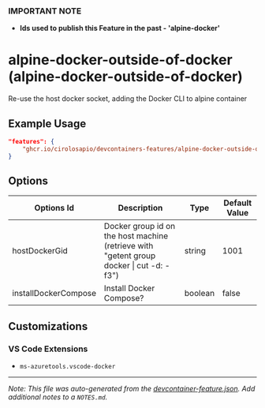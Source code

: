 ### **IMPORTANT NOTE**
- **Ids used to publish this Feature in the past - 'alpine-docker'**

# alpine-docker-outside-of-docker (alpine-docker-outside-of-docker)

Re-use the host docker socket, adding the Docker CLI to alpine container

## Example Usage

```json
"features": {
    "ghcr.io/cirolosapio/devcontainers-features/alpine-docker-outside-of-docker:0": {}
}
```

## Options

| Options Id | Description | Type | Default Value |
|-----|-----|-----|-----|
| hostDockerGid | Docker group id on the host machine (retrieve with "getent group docker \| cut -d: -f3") | string | 1001 |
| installDockerCompose | Install Docker Compose? | boolean | false |

## Customizations

### VS Code Extensions

- `ms-azuretools.vscode-docker`



---

_Note: This file was auto-generated from the [devcontainer-feature.json](https://github.com/cirolosapio/devcontainers-features/blob/main/src/alpine-docker-outside-of-docker/devcontainer-feature.json).  Add additional notes to a `NOTES.md`._
